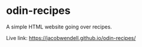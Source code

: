 # odin-recipes

A simple HTML website going over recipes.

Live link: https://jacobwendell.github.io/odin-recipes/